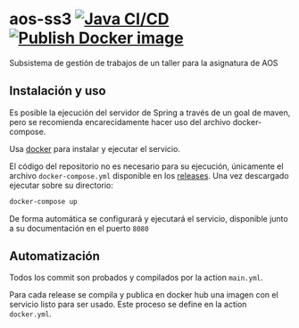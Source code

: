 # aos-ss3 [![Java CI/CD](https://github.com/zugazagoitia/aos-ss3/actions/workflows/main.yml/badge.svg)](https://github.com/zugazagoitia/aos-ss3/actions/workflows/main.yml) [![Publish Docker image](https://github.com/zugazagoitia/aos-ss3/actions/workflows/docker.yml/badge.svg)](https://github.com/zugazagoitia/aos-ss3/actions/workflows/docker.yml)

Subsistema de gestión de trabajos de un taller para la asignatura de AOS

## Instalación y uso

Es posible la ejecución del servidor de Spring a través de un goal de maven, pero se recomienda encarecidamente hacer
uso del archivo docker-compose.

Usa [docker](https://docs.docker.com/get-docker/) para instalar y ejecutar el servicio.

El código del repositorio no es necesario para su ejecución, únicamente el archivo `docker-compose.yml` disponible en
los [releases](https://github.com/zugazagoitia/aos-ss3/releases). Una vez descargado ejecutar sobre su directorio:

```bash
docker-compose up
```

De forma automática se configurará y ejecutará el servicio, disponible junto a su documentación en el puerto `8080`

## Automatización

Todos los commit son probados y compilados por la action `main.yml`.

Para cada release se compila y publica en docker hub una imagen con el servicio listo para ser usado. Este proceso se
define en la action `docker.yml`.
